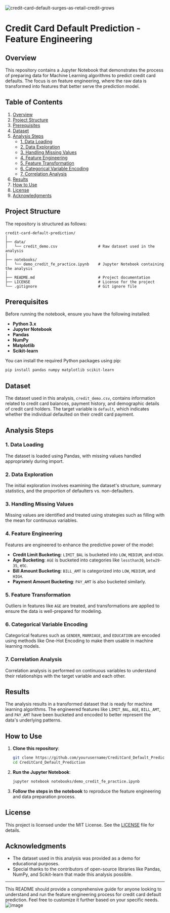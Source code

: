 ![credit-card-default-surges-as-retail-credit-grows](https://github.com/user-attachments/assets/4875dd4d-9c86-4c87-bad4-e0858c2ef8f9)
# Credit Card Default Prediction - Feature Engineering

## Overview

This repository contains a Jupyter Notebook that demonstrates the process of preparing data for Machine Learning algorithms to predict credit card defaults. The focus is on feature engineering, where the raw data is transformed into features that better serve the prediction model.

## Table of Contents

1. [Overview](#overview)
2. [Project Structure](#project-structure)
3. [Prerequisites](#prerequisites)
4. [Dataset](#dataset)
5. [Analysis Steps](#analysis-steps)
   - [1. Data Loading](#1-data-loading)
   - [2. Data Exploration](#2-data-exploration)
   - [3. Handling Missing Values](#3-handling-missing-values)
   - [4. Feature Engineering](#4-feature-engineering)
   - [5. Feature Transformation](#5-feature-transformation)
   - [6. Categorical Variable Encoding](#6-categorical-variable-encoding)
   - [7. Correlation Analysis](#7-correlation-analysis)
6. [Results](#results)
7. [How to Use](#how-to-use)
8. [License](#license)
9. [Acknowledgments](#acknowledgments)

## Project Structure

The repository is structured as follows:

```
credit-card-default-prediction/
│
├── data/
│   └── credit_demo.csv                  # Raw dataset used in the analysis
│
├── notebooks/
│   └── demo_credit_fe_practice.ipynb    # Jupyter Notebook containing the analysis
│
├── README.md                            # Project documentation
├── LICENSE                              # License for the project
└── .gitignore                           # Git ignore file
```

## Prerequisites

Before running the notebook, ensure you have the following installed:

- **Python 3.x**
- **Jupyter Notebook**
- **Pandas**
- **NumPy**
- **Matplotlib**
- **Scikit-learn**

You can install the required Python packages using pip:

```bash
pip install pandas numpy matplotlib scikit-learn
```

## Dataset

The dataset used in this analysis, `credit_demo.csv`, contains information related to credit card balances, payment history, and demographic details of credit card holders. The target variable is `default`, which indicates whether the individual defaulted on their credit card payment.

## Analysis Steps

### 1. Data Loading
The dataset is loaded using Pandas, with missing values handled appropriately during import.

### 2. Data Exploration
The initial exploration involves examining the dataset's structure, summary statistics, and the proportion of defaulters vs. non-defaulters.

### 3. Handling Missing Values
Missing values are identified and treated using strategies such as filling with the mean for continuous variables.

### 4. Feature Engineering
Features are engineered to enhance the predictive power of the model:
- **Credit Limit Bucketing**: `LIMIT_BAL` is bucketed into `LOW`, `MEDIUM`, and `HIGH`.
- **Age Bucketing**: `AGE` is bucketed into categories like `lessthan30`, `betw29-35`, etc.
- **Bill Amount Bucketing**: `BILL_AMT` is categorized into `LOW`, `MEDIUM`, and `HIGH`.
- **Payment Amount Bucketing**: `PAY_AMT` is also bucketed similarly.

### 5. Feature Transformation
Outliers in features like `AGE` are treated, and transformations are applied to ensure the data is well-prepared for modeling.

### 6. Categorical Variable Encoding
Categorical features such as `GENDER`, `MARRIAGE`, and `EDUCATION` are encoded using methods like One-Hot Encoding to make them usable in machine learning models.

### 7. Correlation Analysis
Correlation analysis is performed on continuous variables to understand their relationships with the target variable and each other.

## Results

The analysis results in a transformed dataset that is ready for machine learning algorithms. The engineered features like `LIMIT_BAL`, `AGE`, `BILL_AMT`, and `PAY_AMT` have been bucketed and encoded to better represent the data's underlying patterns.

## How to Use

1. **Clone this repository**:
    ```bash
    git clone https://github.com/yourusername/CreditCard_Default_Prediction.git
    cd CreditCard_Default_Prediction
    ```

2. **Run the Jupyter Notebook**:
    ```bash
    jupyter notebook notebooks/demo_credit_fe_practice.ipynb
    ```

3. **Follow the steps in the notebook** to reproduce the feature engineering and data preparation process.

## License

This project is licensed under the MIT License. See the [LICENSE](LICENSE) file for details.

## Acknowledgments

- The dataset used in this analysis was provided as a demo for educational purposes.
- Special thanks to the contributors of open-source libraries like Pandas, NumPy, and Scikit-learn that made this analysis possible.

---

This README should provide a comprehensive guide for anyone looking to understand and run the feature engineering process for credit card default prediction. Feel free to customize it further based on your specific needs.
![image](https://github.com/user-attachments/assets/25da22a3-f487-46e6-9bcd-ca59ddab6957)
